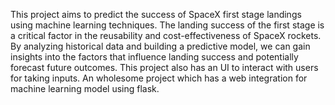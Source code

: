 This project aims to predict the success of SpaceX first stage landings using machine learning techniques. The landing success of the first stage is a critical factor in the reusability and cost-effectiveness of SpaceX rockets. By analyzing historical data and building a predictive model, we can gain insights into the factors that influence landing success and potentially forecast future outcomes.
This project also has an UI to interact with users for taking inputs. An wholesome project which has a web integration for machine learning model using flask.
